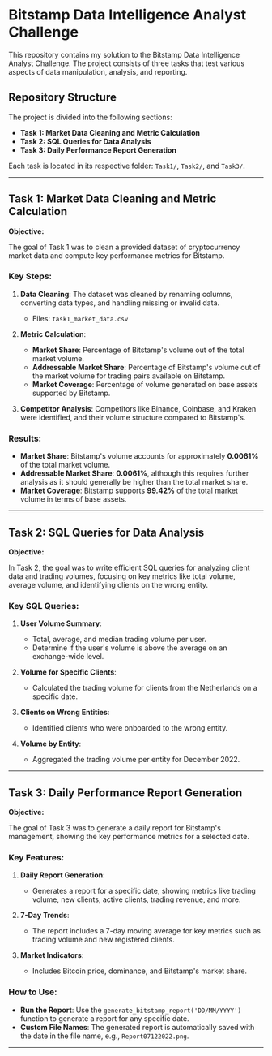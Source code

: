 
# Bitstamp Data Intelligence Analyst Challenge

This repository contains my solution to the Bitstamp Data Intelligence Analyst Challenge. The project consists of three tasks that test various aspects of data manipulation, analysis, and reporting.

## Repository Structure

The project is divided into the following sections:

- **Task 1: Market Data Cleaning and Metric Calculation**
- **Task 2: SQL Queries for Data Analysis**
- **Task 3: Daily Performance Report Generation**

Each task is located in its respective folder: `Task1/`, `Task2/`, and `Task3/`.

---

## Task 1: Market Data Cleaning and Metric Calculation

**Objective:**

The goal of Task 1 was to clean a provided dataset of cryptocurrency market data and compute key performance metrics for Bitstamp.

### Key Steps:

1. **Data Cleaning**: The dataset was cleaned by renaming columns, converting data types, and handling missing or invalid data.
   - Files: `task1_market_data.csv`
   
2. **Metric Calculation**:
   - **Market Share**: Percentage of Bitstamp's volume out of the total market volume.
   - **Addressable Market Share**: Percentage of Bitstamp's volume out of the market volume for trading pairs available on Bitstamp.
   - **Market Coverage**: Percentage of volume generated on base assets supported by Bitstamp.

3. **Competitor Analysis**: Competitors like Binance, Coinbase, and Kraken were identified, and their volume structure compared to Bitstamp's.

### Results:
- **Market Share**: Bitstamp's volume accounts for approximately **0.0061%** of the total market volume.
- **Addressable Market Share**: **0.0061%**, although this requires further analysis as it should generally be higher than the total market share.
- **Market Coverage**: Bitstamp supports **99.42%** of the total market volume in terms of base assets.

---

## Task 2: SQL Queries for Data Analysis

**Objective:**

In Task 2, the goal was to write efficient SQL queries for analyzing client data and trading volumes, focusing on key metrics like total volume, average volume, and identifying clients on the wrong entity.

### Key SQL Queries:

1. **User Volume Summary**:
   - Total, average, and median trading volume per user.
   - Determine if the user's volume is above the average on an exchange-wide level.

2. **Volume for Specific Clients**:
   - Calculated the trading volume for clients from the Netherlands on a specific date.

3. **Clients on Wrong Entities**:
   - Identified clients who were onboarded to the wrong entity.

4. **Volume by Entity**:
   - Aggregated the trading volume per entity for December 2022.

---

## Task 3: Daily Performance Report Generation

**Objective:**

The goal of Task 3 was to generate a daily report for Bitstamp's management, showing the key performance metrics for a selected date.

### Key Features:

1. **Daily Report Generation**:
   - Generates a report for a specific date, showing metrics like trading volume, new clients, active clients, trading revenue, and more.

2. **7-Day Trends**:
   - The report includes a 7-day moving average for key metrics such as trading volume and new registered clients.

3. **Market Indicators**:
   - Includes Bitcoin price, dominance, and Bitstamp's market share.

### How to Use:

- **Run the Report**: Use the `generate_bitstamp_report('DD/MM/YYYY')` function to generate a report for any specific date.
- **Custom File Names**: The generated report is automatically saved with the date in the file name, e.g., `Report07122022.png`.

---
